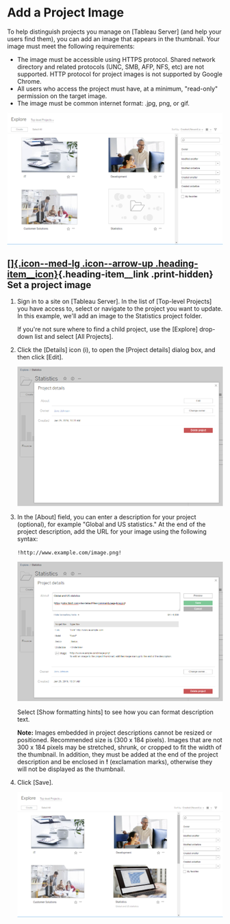 

Add a Project Image
===================
To help distinguish projects you manage on [Tableau
Server] (and help your users find them), you can
add an image that appears in the thumbnail. Your image must meet the
following requirements:

-   The image must be accessible using HTTPS protocol. Shared network
    directory and related protocols (UNC, SMB, AFP, NFS, etc) are not
    supported. HTTP protocol for project images is not supported by
    Google Chrome.
-   All users who access the project must have, at a minimum,
    \"read-only\" permission on the target image.
-   The image must be common internet format: .jpg, png, or gif.

![](./images/custom_projectimage.png)

<div>

[[]{.icon--med-lg .icon--arrow-up .heading-item__icon}](https://help.tableau.com/current/server/en-us/custom_projectimage.htm#){.heading-item__link .print-hidden} Set a project image
--------------------------------------------------------------------------------------------------------------------------------------------------------------------------------------

</div>

1.  Sign in to a site on [Tableau Server]. In the
    list of [Top-level Projects] you have access to, select
    or navigate to the project you want to update. In this example,
    we\'ll add an image to the Statistics project folder.

    If you\'re not sure where to find a child project, use the
    [Explore] drop-down list and select [All
    Projects].

2.  Click the [Details] icon (i), to open the [Project
    details] dialog box, and then click [Edit].

    ![](./images/custom_projectimage_2.png)

3.  In the [About] field, you can enter a description for
    your project (optional), for example \"Global and US statistics.\"
    At the end of the project description, add the URL for your image
    using the following syntax:

    `!http://www.example.com/image.png!`

    ![](./images/custom_projectimage_3.png)

    Select [Show formatting hints] to see how you can format
    description text.

    **Note:** Images embedded in project descriptions cannot be resized
    or positioned. Recommended size is (300 x 184 pixels). Images that
    are not 300 x 184 pixels may be stretched, shrunk, or cropped to fit
    the width of the thumbnail. In addition, they must be added at the
    end of the project description and be enclosed in **!** (exclamation
    marks), otherwise they will not be displayed as the thumbnail.

4.  Click [Save].

    ![](./images/custom_projectimage_4.png)

